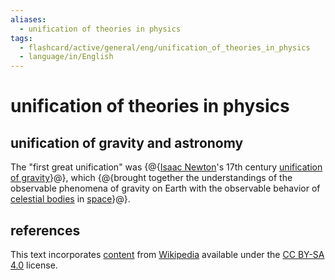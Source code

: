 ```yaml
---
aliases:
  - unification of theories in physics
tags:
  - flashcard/active/general/eng/unification_of_theories_in_physics
  - language/in/English
---
```


# unification of theories in physics

## unification of gravity and astronomy

The "first great unification" was {@{[Isaac Newton](Issac%20Newton.md)'s 17th century [unification of gravity](Newton's%20law%20of%20universal%20gravitation.md)}@}, which {@{brought together the understandings of the observable phenomena of gravity on Earth with the observable behavior of [celestial bodies](astronomical%20object.md) in [space](outer%20space.md)}@}. <!--SR:!2025-04-29,201,310!2027-04-28,772,330-->

## references

This text incorporates [content](https://en.wikipedia.org/wiki/unification_of_theories_in_physics) from [Wikipedia](Wikipedia.md) available under the [CC BY-SA 4.0](https://creativecommons.org/licenses/by-sa/4.0/) license.
